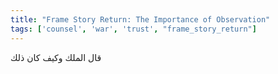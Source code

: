 ```yaml
---
title: "Frame Story Return: The Importance of Observation"
tags: ['counsel', 'war', 'trust', "frame_story_return"]
---
```


 قال الملك وكيف كان ذلك
